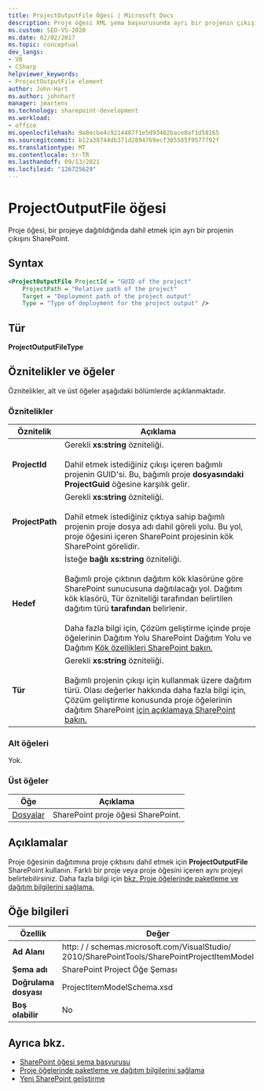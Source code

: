 ```yaml
---
title: ProjectOutputFile Öğesi | Microsoft Docs
description: Proje öğesi XML şema başvurusunda ayrı bir projenin çıkışını temsil eden ProjectOutputFile öğesi SharePoint başvuru bilgilerini alma.
ms.custom: SEO-VS-2020
ms.date: 02/02/2017
ms.topic: conceptual
dev_langs:
- VB
- CSharp
helpviewer_keywords:
- ProjectOutputFile element
author: John-Hart
ms.author: johnhart
manager: jmartens
ms.technology: sharepoint-development
ms.workload:
- office
ms.openlocfilehash: 9a8ecbe4c9214487f1e5d93462bace0af1d58165
ms.sourcegitcommit: b12a38744db371d2894769ecf305585f9577792f
ms.translationtype: MT
ms.contentlocale: tr-TR
ms.lasthandoff: 09/13/2021
ms.locfileid: "126725629"
---
```

# <a name="projectoutputfile-element"></a>ProjectOutputFile öğesi
  Proje öğesi, bir projeye dağıtıldığında dahil etmek için ayrı bir projenin çıkışını SharePoint.

## <a name="syntax"></a>Syntax

```xml
<ProjectOutputFile ProjectId = "GUID of the project"
    ProjectPath = "Relative path of the project"
    Target = "Deployment path of the project output"
    Type = "Type of deployment for the project output" />
```

## <a name="type"></a>Tür
 **ProjectOutputFileType**

## <a name="attributes-and-elements"></a>Öznitelikler ve öğeler
 Öznitelikler, alt ve üst öğeler aşağıdaki bölümlerde açıklanmaktadır.

### <a name="attributes"></a>Öznitelikler

|Öznitelik|Açıklama|
|---------------|-----------------|
|**ProjectId**|Gerekli **xs:string** özniteliği.<br /><br /> Dahil etmek istediğiniz çıkışı içeren bağımlı projenin GUID'si. Bu, bağımlı proje **dosyasındaki ProjectGuid** öğesine karşılık gelir.|
|**ProjectPath**|Gerekli **xs:string** özniteliği.<br /><br /> Dahil etmek istediğiniz çıktıya sahip bağımlı projenin proje dosya adı dahil göreli yolu. Bu yol, proje öğesini içeren SharePoint projesinin kök SharePoint görelidir.|
|**Hedef**|İsteğe **bağlı xs:string** özniteliği.<br /><br /> Bağımlı proje çıktının dağıtım kök klasörüne göre SharePoint sunucusuna dağıtılacağı yol. Dağıtım kök klasörü, Tür özniteliği tarafından belirtilen dağıtım türü **tarafından** belirlenir.<br /><br /> Daha fazla bilgi için, Çözüm  geliştirme  içinde proje öğelerinin Dağıtım Yolu SharePoint Dağıtım Yolu ve Dağıtım [Kök özellikleri SharePoint bakın.](../sharepoint/developing-sharepoint-solutions.md)|
|**Tür**|Gerekli **xs:string** özniteliği.<br /><br /> Bağımlı projenin çıkışı için kullanmak üzere dağıtım türü. Olası değerler hakkında daha fazla bilgi için, Çözüm geliştirme konusunda proje öğelerinin dağıtım SharePoint [için açıklamaya SharePoint bakın.](../sharepoint/developing-sharepoint-solutions.md) |

### <a name="child-elements"></a>Alt öğeleri
 Yok.

### <a name="parent-elements"></a>Üst öğeler

|Öğe|Açıklama|
|-------------|-----------------|
|[Dosyalar](../sharepoint/files-element.md)|SharePoint proje öğesi SharePoint.|

## <a name="remarks"></a>Açıklamalar
 Proje öğesinin dağıtımına proje çıktısını dahil etmek için **ProjectOutputFile** SharePoint kullanın. Farklı bir proje veya proje öğesini içeren aynı projeyi belirtebilirsiniz. Daha fazla bilgi için [bkz. Proje öğelerinde paketleme ve dağıtım bilgilerini sağlama.](../sharepoint/providing-packaging-and-deployment-information-in-project-items.md)

## <a name="element-information"></a>Öğe bilgileri

|Özellik|Değer|
|-|-|
|**Ad Alanı**|http: \/ \/ schemas.microsoft.com/VisualStudio/<br>2010/SharePointTools/SharePointProjectItemModel|
|**Şema adı**|SharePoint Project Öğe Şeması|
|**Doğrulama dosyası**|ProjectItemModelSchema.xsd|
|**Boş olabilir**|No|

## <a name="see-also"></a>Ayrıca bkz.
- [SharePoint öğesi şema başvurusu](../sharepoint/sharepoint-project-item-schema-reference.md)
- [Proje öğelerinde paketleme ve dağıtım bilgilerini sağlama](../sharepoint/providing-packaging-and-deployment-information-in-project-items.md)
- [Yeni SharePoint geliştirme](../sharepoint/developing-sharepoint-solutions.md)
